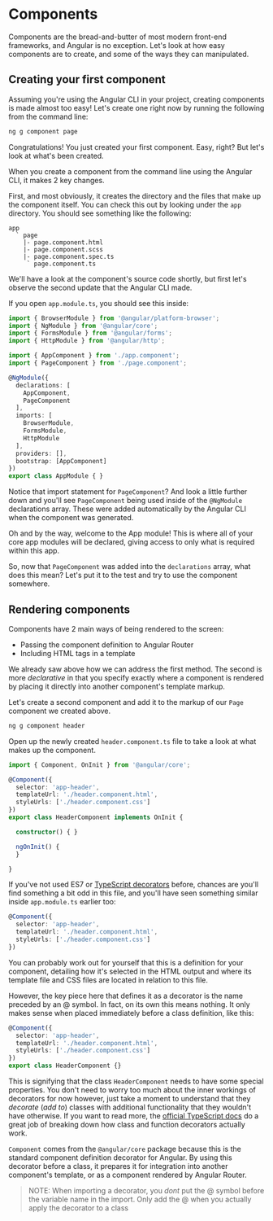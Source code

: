 # Components


Components are the bread-and-butter of most modern front-end frameworks,
and Angular is no exception. Let's look at how easy components are to
create, and some of the ways they can manipulated.


## Creating your first component

Assuming you're using the Angular CLI in your project, creating components
is made almost too easy! Let's create one right now by running the following
from the command line:

```bash
ng g component page
```

Congratulations! You just created your first component. Easy, right? But
let's look at what's been created.

When you create a component from the command line using the Angular CLI,
it makes 2 key changes.

First, and most obviously, it creates the directory and the files that make
up the component itself. You can check this out by looking under the `app`
directory. You should see something like the following:

```
app
  ` page
    |- page.component.html
    |- page.component.scss
    |- page.component.spec.ts
     ` page.component.ts
```

We'll have a look at the component's source code shortly, but first let's
observe the second update that the Angular CLI made.

If you open `app.module.ts`, you should see this inside:

```typescript
import { BrowserModule } from '@angular/platform-browser';
import { NgModule } from '@angular/core';
import { FormsModule } from '@angular/forms';
import { HttpModule } from '@angular/http';

import { AppComponent } from './app.component';
import { PageComponent } from './page.component';

@NgModule({
  declarations: [
    AppComponent,
    PageComponent
  ],
  imports: [
    BrowserModule,
    FormsModule,
    HttpModule
  ],
  providers: [],
  bootstrap: [AppComponent]
})
export class AppModule { }
```

Notice that import statement for `PageComponent`? And look a little further
down and you'll see `PageComponent` being used inside of the `@NgModule`
declarations array. These were added automatically by the Angular CLI
when the component was generated.

Oh and by the way, welcome to the App module! This is where all of your core
app modules will be declared, giving access to only what is required within
this app.

So, now that `PageComponent` was added into the `declarations` array, what
does this mean? Let's put it to the test and try to use the component
somewhere.


## Rendering components

Components have 2 main ways of being rendered to the screen:

- Passing the component definition to Angular Router
- Including HTML tags in a template

We already saw above how we can address the first method. The second is
more _declarative_ in that you specify exactly where a component is rendered
by placing it directly into another component's template markup.

Let's create a second component and add it to the markup of our `Page`
component we created above.

```bash
ng g component header
```

Open up the newly created `header.component.ts` file to take a look at
what makes up the component.

```typescript
import { Component, OnInit } from '@angular/core';

@Component({
  selector: 'app-header',
  templateUrl: './header.component.html',
  styleUrls: ['./header.component.css']
})
export class HeaderComponent implements OnInit {

  constructor() { }

  ngOnInit() {
  }

}
```

If you've not used ES7 or
[TypeScript decorators](https://www.typescriptlang.org/docs/handbook/decorators.html)
before, chances are you'll find something a bit odd in this file, and you'll
have seen something similar inside `app.module.ts` earlier too:

```typescript
@Component({
  selector: 'app-header',
  templateUrl: './header.component.html',
  styleUrls: ['./header.component.css']
})
```

You can probably work out for yourself that this is a definition
for your component, detailing how it's selected in the HTML output and where
its template file and CSS files are located in relation to this file.

However, the key piece here that defines it as a decorator is the name
preceded by an @ symbol. In fact, on its own this means nothing. It only
makes sense when placed immediately before a class definition, like this:

```typescript
@Component({
  selector: 'app-header',
  templateUrl: './header.component.html',
  styleUrls: ['./header.component.css']
})
export class HeaderComponent {}
```

This is signifying that the class `HeaderComponent` needs to have some special
properties. You don't need to worry too much about the inner workings of
decorators for now however, just take a moment to understand that they _decorate_
(_add to_) classes with additional functionality that they wouldn't have otherwise.
If you want to read more, the
[official TypeScript docs](https://www.typescriptlang.org/docs/handbook/decorators.html)
do a great job of breaking down how class and function decorators actually work.

`Component` comes from the `@angular/core` package because this is the standard
component definition decorator for Angular. By using this decorator before a
class, it prepares it for integration into another component's template,
or as a component rendered by Angular Router.

>NOTE: When importing a decorator, you _dont_ put the @ symbol before the
>variable name in the import. Only add the @ when you actually apply the decorator
>to a class
